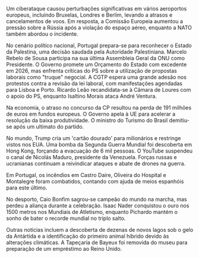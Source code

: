 Um ciberataque causou perturbações significativas em vários aeroportos europeus, incluindo Bruxelas, Londres e Berlim, levando a atrasos e cancelamentos de voos. Em resposta, a Comissão Europeia aumentou a pressão sobre a Rússia após a violação do espaço aéreo, enquanto a NATO também abordou o incidente.

No cenário político nacional, Portugal prepara-se para reconhecer o Estado da Palestina, uma decisão saudada pela Autoridade Palestiniana. Marcelo Rebelo de Sousa participa na sua última Assembleia Geral da ONU como Presidente. O Governo promete um Orçamento do Estado com excedente em 2026, mas enfrenta críticas do PS sobre a utilização de propostas laborais como "truque" negocial. A CGTP espera uma grande adesão nos protestos contra a revisão da lei laboral, com manifestações agendadas para Lisboa e Porto. Ricardo Leão recandidata-se à Câmara de Loures com o apoio do PS, enquanto Isaltino Morais ataca André Ventura.

Na economia, o atraso no concurso da CP resultou na perda de 191 milhões de euros em fundos europeus. O Governo apela à UE para acelerar a resolução da baixa produtividade. O ministro do Turismo do Brasil demitiu-se após um ultimato do partido.

No mundo, Trump cria um 'cartão dourado' para milionários e restringe vistos nos EUA. Uma bomba da Segunda Guerra Mundial foi descoberta em Hong Kong, forçando a evacuação de 6 mil pessoas. O YouTube suspendeu o canal de Nicolás Maduro, presidente da Venezuela. Forças russas e ucranianas continuam a reivindicar ataques e abate de drones na guerra.

Em Portugal, os incêndios em Castro Daire, Oliveira do Hospital e Montalegre foram combatidos, contando com ajuda de meios espanhóis para este último.

No desporto, Caio Bonfim sagrou-se campeão do mundo na marcha, mas perdeu a aliança durante a celebração. Isaac Nader conquistou o ouro nos 1500 metros nos Mundiais de Atletismo, enquanto Pichardo mantém o sonho de bater o recorde mundial no triplo salto.

Outras notícias incluem a descoberta de dezenas de novos lagos sob o gelo da Antártida e a identificação do primeiro animal híbrido devido às alterações climáticas. A Tapeçaria de Bayeux foi removida do museu para preparação de um empréstimo ao Reino Unido.
